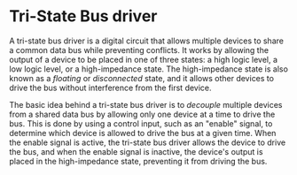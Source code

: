 # Tri-State Bus driver

A tri-state bus driver is a digital circuit that allows multiple devices to 
share a common data bus while preventing conflicts. It works by allowing the 
output of a device to be placed in one of three states: a high logic level, a 
low logic level, or a high-impedance state. The high-impedance state is also 
known as a *floating* or *disconnected* state, and it allows other devices to 
drive the bus without interference from the first device.

The basic idea behind a tri-state bus driver is to *decouple* multiple devices 
from a shared data bus by allowing only one device at a time to drive the bus. 
This is done by using a control input, such as an "enable" signal, to determine 
which device is allowed to drive the bus at a given time. When the enable signal 
is active, the tri-state bus driver allows the device to drive the bus, and when 
the enable signal is inactive, the device's output is placed in the 
high-impedance state, preventing it from driving the bus.

